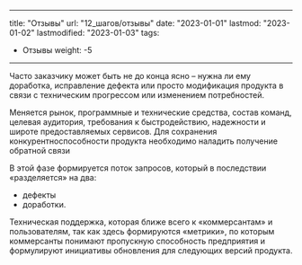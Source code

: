 
---
title: "Отзывы"
url: "12_шагов/отзывы"
date: "2023-01-01"
lastmod: "2023-01-02"
lastmodified: "2023-01-03"
tags:
- Отзывы
weight: -5
---

Часто заказчику может быть не до конца ясно – нужна ли ему доработка, исправление дефекта или просто модификация продукта в связи с техническим прогрессом или изменением потребностей. 

Меняется рынок, программные и технические средства, состав команд, целевая аудитория, требования к быстродействию, надежности и широте предоставляемых сервисов. Для сохранения конкурентноспособности продукта необходимо наладить получение обратной связи 

В этой фазе формируется поток запросов, который в последствии «разделяется» на два: 
- дефекты
- доработки. 

Техническая поддержка, которая ближе всего к «коммерсантам» и пользователям, так как здесь формируются «метрики», по которым коммерсанты понимают пропускную способность предприятия и формулируют инициативы обновления для следующих версий продукта.
